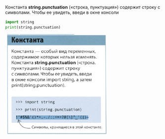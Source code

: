 Константа **string.punctuation** («строка, пунктуация») содержит строку с символами. Чтобы ее увидеть, введи в окне консоли 
```python
import string
print(string.punctuation)
```

![](../../../01.Pyth_for_children/_pictures/Pasted_image_20250307225841.png)